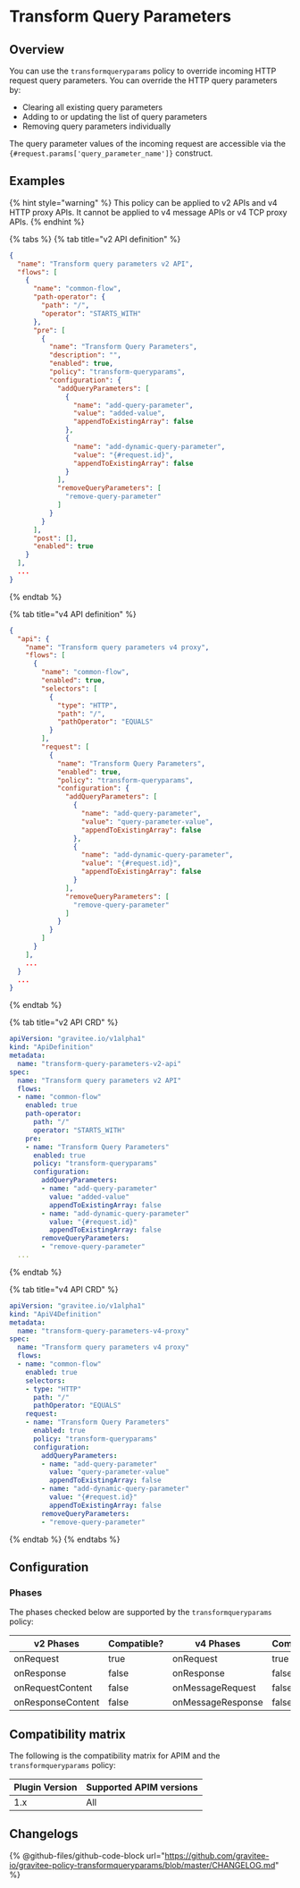 # Transform Query Parameters

## Overview

You can use the `transformqueryparams` policy to override incoming HTTP request query parameters. You can override the HTTP query parameters by:

* Clearing all existing query parameters
* Adding to or updating the list of query parameters
* Removing query parameters individually

The query parameter values of the incoming request are accessible via the `{#request.params['query_parameter_name']}` construct.

## Examples

{% hint style="warning" %}
This policy can be applied to v2 APIs and v4 HTTP proxy APIs. It cannot be applied to v4 message APIs or v4 TCP proxy APIs.
{% endhint %}

{% tabs %}
{% tab title="v2 API definition" %}
```json
{
  "name": "Transform query parameters v2 API",
  "flows": [
    {
      "name": "common-flow",
      "path-operator": {
        "path": "/",
        "operator": "STARTS_WITH"
      },
      "pre": [
        {
          "name": "Transform Query Parameters",
          "description": "",
          "enabled": true,
          "policy": "transform-queryparams",
          "configuration": {
            "addQueryParameters": [
              {
                "name": "add-query-parameter",
                "value": "added-value",
                "appendToExistingArray": false
              },
              {
                "name": "add-dynamic-query-parameter",
                "value": "{#request.id}",
                "appendToExistingArray": false
              }
            ],
            "removeQueryParameters": [
              "remove-query-parameter"
            ]
          }
        }
      ],
      "post": [],
      "enabled": true
    }
  ],
  ...
}
```
{% endtab %}

{% tab title="v4 API definition" %}
```json
{
  "api": {
    "name": "Transform query parameters v4 proxy",
    "flows": [
      {
        "name": "common-flow",
        "enabled": true,
        "selectors": [
          {
            "type": "HTTP",
            "path": "/",
            "pathOperator": "EQUALS"
          }
        ],
        "request": [
          {
            "name": "Transform Query Parameters",
            "enabled": true,
            "policy": "transform-queryparams",
            "configuration": {
              "addQueryParameters": [
                {
                  "name": "add-query-parameter",
                  "value": "query-parameter-value",
                  "appendToExistingArray": false
                },
                {
                  "name": "add-dynamic-query-parameter",
                  "value": "{#request.id}",
                  "appendToExistingArray": false
                }
              ],
              "removeQueryParameters": [
                "remove-query-parameter"
              ]
            }
          }
        ]
      }
    ],
    ...
  }
  ...
}
```
{% endtab %}

{% tab title="v2 API CRD" %}
```yaml
apiVersion: "gravitee.io/v1alpha1"
kind: "ApiDefinition"
metadata:
  name: "transform-query-parameters-v2-api"
spec:
  name: "Transform query parameters v2 API"
  flows:
  - name: "common-flow"
    enabled: true
    path-operator:
      path: "/"
      operator: "STARTS_WITH"
    pre:
    - name: "Transform Query Parameters"
      enabled: true
      policy: "transform-queryparams"
      configuration:
        addQueryParameters:
        - name: "add-query-parameter"
          value: "added-value"
          appendToExistingArray: false
        - name: "add-dynamic-query-parameter"
          value: "{#request.id}"
          appendToExistingArray: false
        removeQueryParameters:
        - "remove-query-parameter"
  ...
```
{% endtab %}

{% tab title="v4 API CRD" %}
```yaml
apiVersion: "gravitee.io/v1alpha1"
kind: "ApiV4Definition"
metadata:
  name: "transform-query-parameters-v4-proxy"
spec:
  name: "Transform query parameters v4 proxy"
  flows:
  - name: "common-flow"
    enabled: true
    selectors:
    - type: "HTTP"
      path: "/"
      pathOperator: "EQUALS"
    request:
    - name: "Transform Query Parameters"
      enabled: true
      policy: "transform-queryparams"
      configuration:
        addQueryParameters:
        - name: "add-query-parameter"
          value: "query-parameter-value"
          appendToExistingArray: false
        - name: "add-dynamic-query-parameter"
          value: "{#request.id}"
          appendToExistingArray: false
        removeQueryParameters:
        - "remove-query-parameter"
```
{% endtab %}
{% endtabs %}

## Configuration

### Phases

The phases checked below are supported by the `transformqueryparams` policy:

<table data-full-width="false"><thead><tr><th width="209">v2 Phases</th><th width="133" data-type="checkbox">Compatible?</th><th width="200.41136671177264">v4 Phases</th><th data-type="checkbox">Compatible?</th></tr></thead><tbody><tr><td>onRequest</td><td>true</td><td>onRequest</td><td>true</td></tr><tr><td>onResponse</td><td>false</td><td>onResponse</td><td>false</td></tr><tr><td>onRequestContent</td><td>false</td><td>onMessageRequest</td><td>false</td></tr><tr><td>onResponseContent</td><td>false</td><td>onMessageResponse</td><td>false</td></tr></tbody></table>

## Compatibility matrix

The following is the compatibility matrix for APIM and the `transformqueryparams` policy:

<table data-full-width="false"><thead><tr><th>Plugin Version</th><th>Supported APIM versions</th></tr></thead><tbody><tr><td>1.x</td><td>All</td></tr></tbody></table>

## Changelogs

{% @github-files/github-code-block url="https://github.com/gravitee-io/gravitee-policy-transformqueryparams/blob/master/CHANGELOG.md" %}
